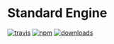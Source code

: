 # Standard Engine
[![travis][travis-image]][travis-url]
[![npm][npm-image]][npm-url]
[![downloads][downloads-image]][downloads-url]

[travis-image]: https://img.shields.io/travis/Flet/standard-engine.svg?style=flat
[travis-url]: https://travis-ci.org/Flet/standard-engine
[npm-image]: https://img.shields.io/npm/v/standard-engine.svg?style=flat
[npm-url]: https://npmjs.org/package/standard-engine
[downloads-image]: https://img.shields.io/npm/dm/standard-engine.svg?style=flat
[downloads-url]: https://npmjs.org